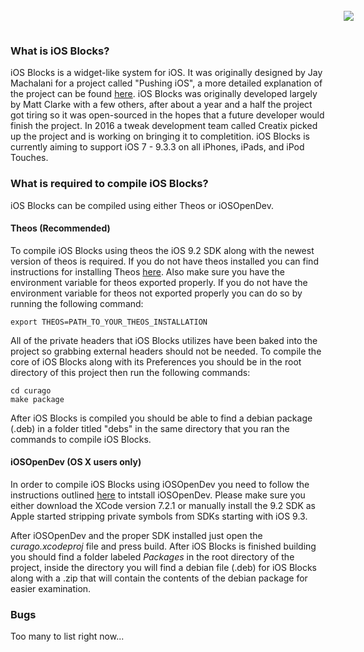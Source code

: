 <a name="top" href="http://b4b4r07.com/dotfiles"><img align="right" style="margin: -45px;" src="https://github.com/andrewwiik/iOS-Blocks/blob/master/iOS-Blocks.png?raw=true"></a>

### What is iOS Blocks? ###

iOS Blocks is a widget-like system for iOS. It was originally designed by Jay Machalani for a project called "Pushing iOS", a more detailed explanation of the project can be found <a href="http://jaymachalani.com/blog/2014/5/29/pushing-ios">here</a>. iOS Blocks was originally developed largely by Matt Clarke with a few others, after about a year and a half the project got tiring so it was open-sourced in the hopes that a future developer would finish the project. In 2016 a tweak development team called Creatix picked up the project and is working on bringing it to completition. iOS Blocks is currently aiming to support iOS 7 - 9.3.3 on all iPhones, iPads, and iPod Touches.

### What is required to compile iOS Blocks? ###

iOS Blocks can be compiled using either Theos or iOSOpenDev.

#### Theos (Recommended) ####

To compile iOS Blocks using theos the iOS 9.2 SDK along with the newest version of theos is required. If you do not have theos installed you can find instructions for installing Theos <a href="https://github.com/theos/theos/wiki/Installation">here</a>. Also make sure you have the environment variable for theos exported properly. If you do not have the environment variable for theos not exported properly you can do so by running the following command:

``` export THEOS=PATH_TO_YOUR_THEOS_INSTALLATION ```

All of the private headers that iOS Blocks utilizes have been baked into the project so grabbing external headers should not be needed. To compile the core of iOS Blocks along with its Preferences you should be in the root directory of this project then run the following commands:

``` 
cd curago
make package
```

After iOS Blocks is compiled you should be able to find a debian package (.deb) in a folder titled "debs" in the same directory that you ran the commands to compile iOS Blocks.

#### iOSOpenDev (OS X users only) ####

In order to compile iOS Blocks using iOSOpenDev you need to follow the instructions outlined <a href="https://github.com/wzqcongcong/iOSOpenDev">here</a> to intstall iOSOpenDev. Please make sure you either download the XCode version 7.2.1 or manually install the 9.2 SDK as Apple started stripping private symbols from SDKs starting with iOS 9.3.

After iOSOpenDev and the proper SDK installed just open the *curago.xcodeproj* file and press build. After iOS Blocks is finished building you should find  a folder labeled *Packages* in the root directory of the project, inside the directory you will find a debian file (.deb) for iOS Blocks along with a .zip that will contain the contents of the debian package for easier examination.


### Bugs ###

Too many to list right now...
